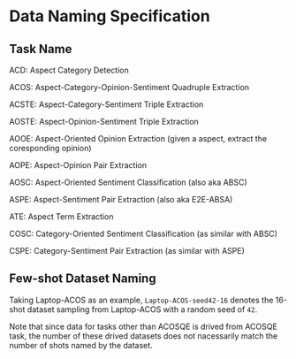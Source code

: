 

# Data Naming Specification

## Task Name
ACD: Aspect Category Detection

ACOS: Aspect-Category-Opinion-Sentiment Quadruple Extraction

ACSTE: Aspect-Category-Sentiment Triple Extraction

AOSTE: Aspect-Opinion-Sentiment Triple Extraction

AOOE: Aspect-Oriented Opinion Extraction (given a aspect, extract the coresponding opinion)

AOPE: Aspect-Opinion Pair Extraction

AOSC: Aspect-Oriented Sentiment Classification (also aka ABSC)

ASPE: Aspect-Sentiment Pair Extraction (also aka E2E-ABSA)

ATE: Aspect Term Extraction

COSC: Category-Oriented Sentiment Classification (as similar with ABSC)

CSPE: Category-Sentiment Pair Extraction (as similar with ASPE)

## Few-shot Dataset Naming

Taking Laptop-ACOS as an example, `Laptop-ACOS-seed42-16` denotes the 16-shot dataset sampling from Laptop-ACOS with a random seed of `42`.

Note that since data for tasks other than ACOSQE is drived from ACOSQE task,  the number of these drived datasets does not nacessarily match the number of shots named by the dataset.